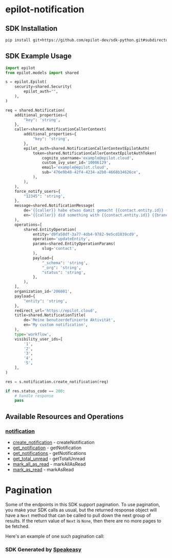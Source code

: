 # epilot-notification

<!-- Start SDK Installation -->
## SDK Installation

```bash
pip install git+https://github.com/epilot-dev/sdk-python.git#subdirectory=notification
```
<!-- End SDK Installation -->

## SDK Example Usage
<!-- Start SDK Example Usage -->
```python
import epilot
from epilot.models import shared

s = epilot.Epilot(
    security=shared.Security(
        epilot_auth="",
    ),
)

req = shared.Notification(
    additional_properties={
        "key": 'string',
    },
    caller=shared.NotificationCallerContext(
        additional_properties={
            "key": 'string',
        },
        epilot_auth=shared.NotificationCallerContextEpilotAuth(
            token=shared.NotificationCallerContextEpilotAuthToken(
                cognito_username='example@epilot.cloud',
                custom_ivy_user_id='10006129',
                email='example@epilot.cloud',
                sub='476e9b48-42f4-4234-a2b0-4668b34626ce',
            ),
        ),
    ),
    force_notify_users={
        "12345": 'string',
    },
    message=shared.NotificationMessage(
        de='{{caller}} habe etwas damit gemacht {{contact.entity.id}} {{branch.name}}.',
        en='{{caller}} did something with {{contact.entity.id}} {{branch.name}}.',
    ),
    operations=[
        shared.EntityOperation(
            entity='d9fa50df-3a77-4db4-9782-9e5cd1039cd9',
            operation='updateEntity',
            params=shared.EntityOperationParams(
                slug='contact',
            ),
            payload={
                "_schema": 'string',
                "_org": 'string',
                "status": 'string',
            },
        ),
    ],
    organization_id='206801',
    payload={
        "entity": 'string',
    },
    redirect_url='https://epilot.cloud',
    title=shared.NotificationTitle(
        de='Meine benutzerdefinierte Aktivität',
        en='My custom notification',
    ),
    type='workflow',
    visibility_user_ids=[
        '1',
        '2',
        '3',
        '4',
        '5',
    ],
)

res = s.notification.create_notification(req)

if res.status_code == 200:
    # handle response
    pass
```
<!-- End SDK Example Usage -->

<!-- Start SDK Available Operations -->
## Available Resources and Operations


### [notification](docs/sdks/notification/README.md)

* [create_notification](docs/sdks/notification/README.md#create_notification) - createNotification
* [get_notification](docs/sdks/notification/README.md#get_notification) - getNotification
* [get_notifications](docs/sdks/notification/README.md#get_notifications) - getNotifications
* [get_total_unread](docs/sdks/notification/README.md#get_total_unread) - getTotalUnread
* [mark_all_as_read](docs/sdks/notification/README.md#mark_all_as_read) - markAllAsRead
* [mark_as_read](docs/sdks/notification/README.md#mark_as_read) - markAsRead
<!-- End SDK Available Operations -->



<!-- Start Dev Containers -->

<!-- End Dev Containers -->



<!-- Start Pagination -->
# Pagination

Some of the endpoints in this SDK support pagination. To use pagination, you make your SDK calls as usual, but the
returned response object will have a `Next` method that can be called to pull down the next group of results. If the
return value of `Next` is `None`, then there are no more pages to be fetched.

Here's an example of one such pagination call:
<!-- End Pagination -->

<!-- Placeholder for Future Speakeasy SDK Sections -->



### SDK Generated by [Speakeasy](https://docs.speakeasyapi.dev/docs/using-speakeasy/client-sdks)
